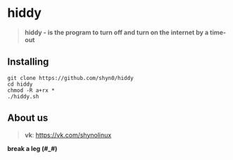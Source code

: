 # hiddy

> **hiddy - is the program to turn off and turn on the internet by a time-out**

## Installing

```
git clone https://github.com/shyn0/hiddy
cd hiddy
chmod -R a+rx *
./hiddy.sh
```

## About us

> **vk**: <https://vk.com/shynolinux>

**break a leg (#_#)**
